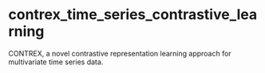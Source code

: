 # contrex_time_series_contrastive_learning
CONTREX, a novel contrastive representation learning approach for multivariate time series data.
